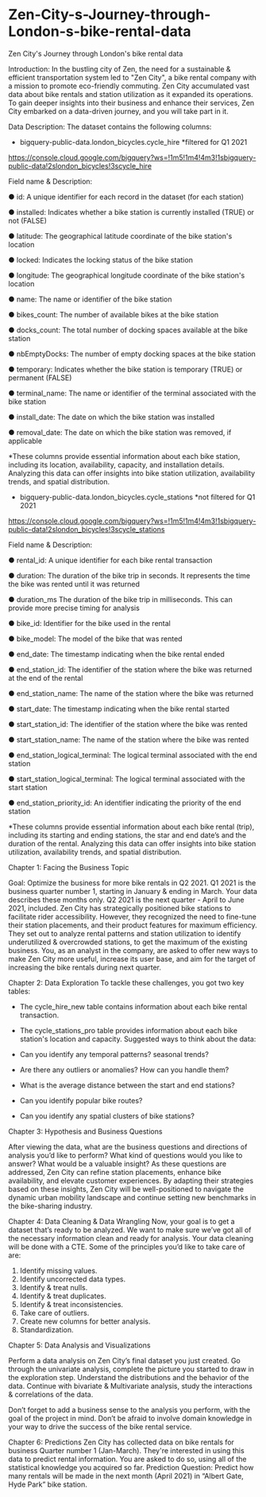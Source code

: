 # Zen-City-s-Journey-through-London-s-bike-rental-data
Zen City's Journey through London's bike rental data

Introduction:
In the bustling city of Zen, the need for a sustainable & efficient transportation system led to
"Zen City", a bike rental company with a mission to promote eco-friendly commuting. Zen City
accumulated vast data about bike rentals and station utilization as it expanded its operations. To
gain deeper insights into their business and enhance their services, Zen City embarked on a
data-driven journey, and you will take part in it.

Data Description: The dataset contains the following columns:
- bigquery-public-data.london_bicycles.cycle_hire *filtered for Q1 2021 

[https://console.cloud.google.com/bigquery?ws=!1m5!1m4!4m3!1sbigquery-public-data!2slondon_bicycles!3scycle_hire
](url)


Field name & Description:

● id:
A unique identifier for each record in the dataset (for each station)

● installed:
Indicates whether a bike station is currently installed (TRUE) or not (FALSE)

● latitude:
The geographical latitude coordinate of the bike station's location

● locked:
Indicates the locking status of the bike station

● longitude:
The geographical longitude coordinate of the bike station's location

● name:
The name or identifier of the bike station

● bikes_count:
The number of available bikes at the bike station

● docks_count:
The total number of docking spaces available at the bike station

● nbEmptyDocks:
The number of empty docking spaces at the bike station

● temporary:
Indicates whether the bike station is temporary (TRUE) or permanent (FALSE)

● terminal_name:
The name or identifier of the terminal associated with the bike station

● install_date:
The date on which the bike station was installed

● removal_date:
The date on which the bike station was removed, if applicable


*These columns provide essential information about each bike station, including its location, availability, capacity, and installation details. Analyzing this data can offer insights into bike station utilization, availability trends, and spatial distribution.

- bigquery-public-data.london_bicycles.cycle_stations *not filtered for Q1 2021

[https://console.cloud.google.com/bigquery?ws=!1m5!1m4!4m3!1sbigquery-public-data!2slondon_bicycles!3scycle_stations
](url)


Field name & Description:

● rental_id:
A unique identifier for each bike rental transaction

● duration:
The duration of the bike trip in seconds. It represents the time the bike was rented until it was  returned

● duration_ms
The duration of the bike trip in milliseconds. This can provide more precise timing for analysis

● bike_id:
Identifier for the bike used in the rental

● bike_model:
The model of the bike that was rented

● end_date:
The timestamp indicating when the bike rental ended

● end_station_id:
The identifier of the station where the bike was returned at the end of the rental

● end_station_name:
The name of the station where the bike was returned

● start_date:
The timestamp indicating when the bike rental started

● start_station_id:
The identifier of the station where the bike was rented

● start_station_name:
The name of the station where the bike was rented

● end_station_logical_terminal:
The logical terminal associated with the end station

● start_station_logical_terminal:
The logical terminal associated with the start station

● end_station_priority_id:
An identifier indicating the priority of the end station


*These columns provide essential information about each bike rental (trip), including its starting and ending stations, the star and end date’s and the duration of the rental. Analyzing this data can offer insights into bike station utilization, availability trends, and spatial distribution.


Chapter 1: Facing the Business Topic

Goal: Optimize the business for more bike rentals in Q2 2021.
Q1 2021 is the business quarter number 1, starting in January & ending in March. Your data
describes these months only. Q2 2021 is the next quarter - April to June 2021, included.
Zen City has strategically positioned bike stations to facilitate rider accessibility. However, they
recognized the need to fine-tune their station placements, and their product features for
maximum efficiency. They set out to analyze rental patterns and station utilization to identify
underutilized & overcrowded stations, to get the maximum of the existing business.
You, as an analyst in the company, are asked to offer new ways to make Zen City more useful,
increase its user base, and aim for the target of increasing the bike rentals during next quarter.

Chapter 2: Data Exploration
To tackle these challenges, you got two key tables:
- The cycle_hire_new table contains information about each bike rental transaction.
- The cycle_stations_pro table provides information about each bike station's location
and capacity.
Suggested ways to think about the data:

- Can you identify any temporal patterns? seasonal trends?
- Are there any outliers or anomalies? How can you handle them?
- What is the average distance between the start and end stations?
- Can you identify popular bike routes?
- Can you identify any spatial clusters of bike stations?

Chapter 3: Hypothesis and Business Questions

After viewing the data, what are the business questions and directions of analysis you’d like to
perform? What kind of questions would you like to answer? What would be a valuable insight?
As these questions are addressed, Zen City can refine station placements, enhance bike
availability, and elevate customer experiences. By adapting their strategies based on these
insights, Zen City will be well-positioned to navigate the dynamic urban mobility landscape and
continue setting new benchmarks in the bike-sharing industry.

Chapter 4: Data Cleaning & Data Wrangling
Now, your goal is to get a dataset that’s ready to be analyzed.
We want to make sure we’ve got all of the necessary information clean and ready for analysis.
Your data cleaning will be done with a CTE. Some of the principles you’d like to take care of are:
1. Identify missing values.
2. Identify uncorrected data types.
3. Identify & treat nulls.
4. Identify & treat duplicates.
5. Identify & treat inconsistencies.
6. Take care of outliers.
7. Create new columns for better analysis.
8. Standardization.

Chapter 5: Data Analysis and Visualizations

Perform a data analysis on Zen City’s final dataset you just created.
Go through the univariate analysis, complete the picture you started to draw in the exploration
step. Understand the distributions and the behavior of the data. Continue with bivariate &
Multivariate analysis, study the interactions & correlations of the data.

Don’t forget to add a business sense to the analysis you perform, with the goal of the project in
mind. Don’t be afraid to involve domain knowledge in your way to drive the success of the bike
rental service.

Chapter 6: Predictions
Zen City has collected data on bike rentals for business Quarter number 1 (Jan-March). They're
interested in using this data to predict rental information. You are asked to do so, using all of the
statistical knowledge you acquired so far.
Prediction Question:
Predict how many rentals will be made in the next month (April 2021) in “Albert Gate,
Hyde Park” bike station.
